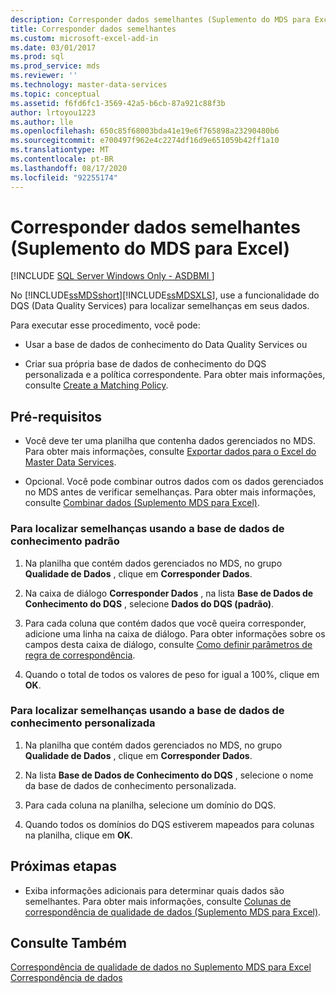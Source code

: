 ```yaml
---
description: Corresponder dados semelhantes (Suplemento do MDS para Excel)
title: Corresponder dados semelhantes
ms.custom: microsoft-excel-add-in
ms.date: 03/01/2017
ms.prod: sql
ms.prod_service: mds
ms.reviewer: ''
ms.technology: master-data-services
ms.topic: conceptual
ms.assetid: f6fd6fc1-3569-42a5-b6cb-87a921c88f3b
author: lrtoyou1223
ms.author: lle
ms.openlocfilehash: 650c85f68003bda41e19e6f765898a23290480b6
ms.sourcegitcommit: e700497f962e4c2274df16d9e651059b42ff1a10
ms.translationtype: MT
ms.contentlocale: pt-BR
ms.lasthandoff: 08/17/2020
ms.locfileid: "92255174"
---
```

# <a name="match-similar-data-mds-add-in-for-excel"></a>Corresponder dados semelhantes (Suplemento do MDS para Excel)

[!INCLUDE [SQL Server Windows Only - ASDBMI ](../../includes/applies-to-version/sql-windows-only-asdbmi.md)]

  No [!INCLUDE[ssMDSshort](../../includes/ssmdsshort-md.md)][!INCLUDE[ssMDSXLS](../../includes/ssmdsxls-md.md)], use a funcionalidade do DQS (Data Quality Services) para localizar semelhanças em seus dados.  
  
 Para executar esse procedimento, você pode:  
  
-   Usar a base de dados de conhecimento do Data Quality Services ou  
  
-   Criar sua própria base de dados de conhecimento do DQS personalizada e a política correspondente. Para obter mais informações, consulte [Create a Matching Policy](../../data-quality-services/create-a-matching-policy.md).  
  
## <a name="prerequisites"></a>Pré-requisitos  
  
-   Você deve ter uma planilha que contenha dados gerenciados no MDS. Para obter mais informações, consulte [Exportar dados para o Excel do Master Data Services](../../master-data-services/microsoft-excel-add-in/export-data-to-excel-from-master-data-services.md).  
  
-   Opcional. Você pode combinar outros dados com os dados gerenciados no MDS antes de verificar semelhanças. Para obter mais informações, consulte [Combinar dados &#40;Suplemento MDS para Excel&#41;](../../master-data-services/microsoft-excel-add-in/combine-data-mds-add-in-for-excel.md).  
  
### <a name="to-find-similarities-by-using-the-default-knowledge-base"></a>Para localizar semelhanças usando a base de dados de conhecimento padrão  
  
1.  Na planilha que contém dados gerenciados no MDS, no grupo **Qualidade de Dados** , clique em **Corresponder Dados**.  
  
2.  Na caixa de diálogo **Corresponder Dados** , na lista **Base de Dados de Conhecimento do DQS** , selecione **Dados do DQS (padrão)**.  
  
3.  Para cada coluna que contém dados que você queira corresponder, adicione uma linha na caixa de diálogo. Para obter informações sobre os campos desta caixa de diálogo, consulte [Como definir parâmetros de regra de correspondência](../../data-quality-services/create-a-matching-policy.md#MatchingRules).  
  
4.  Quando o total de todos os valores de peso for igual a 100%, clique em **OK**.  
  
### <a name="to-find-similarities-by-using-a-custom-knowledge-base"></a>Para localizar semelhanças usando a base de dados de conhecimento personalizada  
  
1.  Na planilha que contém dados gerenciados no MDS, no grupo **Qualidade de Dados** , clique em **Corresponder Dados**.  
  
2.  Na lista **Base de Dados de Conhecimento do DQS** , selecione o nome da base de dados de conhecimento personalizada.  
  
3.  Para cada coluna na planilha, selecione um domínio do DQS.  
  
4.  Quando todos os domínios do DQS estiverem mapeados para colunas na planilha, clique em **OK**.  
  
## <a name="next-steps"></a>Próximas etapas  
  
-   Exiba informações adicionais para determinar quais dados são semelhantes. Para obter mais informações, consulte [Colunas de correspondência de qualidade de dados &#40;Suplemento MDS para Excel&#41;](../../master-data-services/microsoft-excel-add-in/data-quality-matching-columns-mds-add-in-for-excel.md).  
  
## <a name="see-also"></a>Consulte Também  
 [Correspondência de qualidade de dados no Suplemento MDS para Excel](../../master-data-services/microsoft-excel-add-in/data-quality-matching-in-the-mds-add-in-for-excel.md)   
 [Correspondência de dados](../../data-quality-services/data-matching.md)  
  
  

